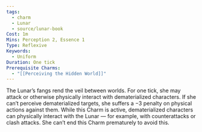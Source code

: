 ```yaml
---
tags:
  - charm
  - Lunar
  - source/lunar-book
Cost: 1m
Mins: Perception 2, Essence 1
Type: Reflexive
Keywords:
  - Uniform
Duration: One tick
Prerequisite Charms:
  - "[[Perceiving the Hidden World]]"
---
```

The Lunar’s fangs rend the veil between worlds. For one tick, she may attack or otherwise physically interact with dematerialized characters. If she can’t perceive dematerialized targets, she suffers a −3 penalty on physical actions against them. While this Charm is active, dematerialized characters can physically interact with the Lunar — for example, with counterattacks or clash attacks. She can’t end this Charm prematurely to avoid this.